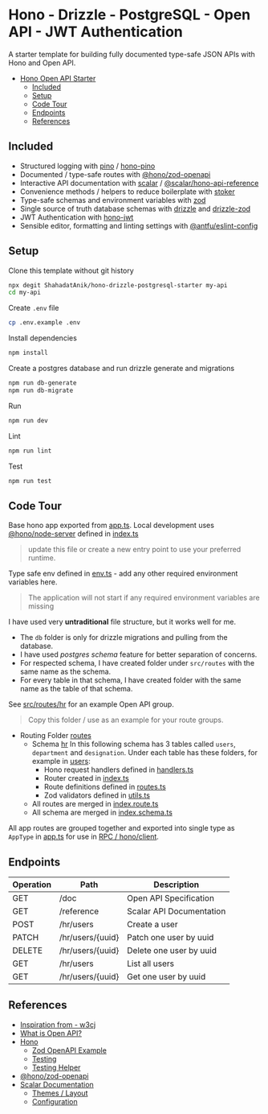 # Hono - Drizzle - PostgreSQL - Open API - JWT Authentication

A starter template for building fully documented type-safe JSON APIs with Hono and Open API.

- [Hono Open API Starter](#hono-open-api-starter)
  - [Included](#included)
  - [Setup](#setup)
  - [Code Tour](#code-tour)
  - [Endpoints](#endpoints)
  - [References](#references)

## Included

- Structured logging with [pino](https://getpino.io/) / [hono-pino](https://www.npmjs.com/package/hono-pino)
- Documented / type-safe routes with [@hono/zod-openapi](https://github.com/honojs/middleware/tree/main/packages/zod-openapi)
- Interactive API documentation with [scalar](https://scalar.com/#api-docs) / [@scalar/hono-api-reference](https://github.com/scalar/scalar/tree/main/packages/hono-api-reference)
- Convenience methods / helpers to reduce boilerplate with [stoker](https://www.npmjs.com/package/stoker)
- Type-safe schemas and environment variables with [zod](https://zod.dev/)
- Single source of truth database schemas with [drizzle](https://orm.drizzle.team/docs/overview) and [drizzle-zod](https://orm.drizzle.team/docs/zod)
- JWT Authentication with [hono-jwt](https://hono.dev/docs/helpers/jwt)
- Sensible editor, formatting and linting settings with [@antfu/eslint-config](https://github.com/antfu/eslint-config)

## Setup

Clone this template without git history

```sh
npx degit ShahadatAnik/hono-drizzle-postgresql-starter my-api
cd my-api
```

Create `.env` file

```sh
cp .env.example .env
```

Install dependencies

```sh
npm install
```

Create a postgres database and run drizzle generate and migrations

```sh
npm run db-generate
npm run db-migrate
```

Run

```sh
npm run dev
```

Lint

```sh
npm run lint
```

Test

```sh
npm run test
```

## Code Tour

Base hono app exported from [app.ts](./src/app.ts).
Local development uses [@hono/node-server](https://hono.dev/docs/getting-started/nodejs) defined in [index.ts](./src/index.ts)

> update this file or create a new entry point to use your preferred runtime.

Type safe env defined in [env.ts](./src/env.ts) - add any other required environment variables here.

> The application will not start if any required environment variables are missing

I have used very **untraditional** file structure, but it works well for me.

- The `db` folder is only for drizzle migrations and pulling from the database.
- I have used _postgres schema_ feature for better separation of concerns.
- For respected schema, I have created folder under `src/routes` with the same name as the schema.
- For every table in that schema, I have created folder with the same name as the table of that schema.

See [src/routes/hr](./src/routes/hr/) for an example Open API group.

> Copy this folder / use as an example for your route groups.

- Routing Folder [routes](./src/routes)
  - Schema [hr](./src/routes/hr)
    In this following schema has 3 tables called `users`, `department` and `designation`.
    Under each table has these folders, for example in [users](./src/routes/hr/users):
    - Hono request handlers defined in [handlers.ts](./src/routes/hr/users/handlers.ts)
    - Router created in [index.ts](./src/routes/hr/users/index.ts)
    - Route definitions defined in [routes.ts](./src/routes/hr/users/routes.ts)
    - Zod validators defined in [utils.ts](./src/routes/hr/users/utils.ts)
  - All routes are merged in [index.route.ts](./src/routes/index.route.ts)
  - All schema are merged in [index.schema.ts](./src/routes/index.schema.ts)

All app routes are grouped together and exported into single type as `AppType` in [app.ts](./src/app.ts) for use in [RPC / hono/client](https://hono.dev/docs/guides/rpc).

## Endpoints

| Operation | Path             | Description              |
| --------- | ---------------- | ------------------------ |
| GET       | /doc             | Open API Specification   |
| GET       | /reference       | Scalar API Documentation |
| POST      | /hr/users        | Create a user            |
| PATCH     | /hr/users/{uuid} | Patch one user by uuid   |
| DELETE    | /hr/users/{uuid} | Delete one user by uuid  |
| GET       | /hr/users        | List all users           |
| GET       | /hr/users/{uuid} | Get one user by uuid     |

## References

- [Inspiration from - w3cj](https://github.com/w3cj/hono-open-api-starter/)
- [What is Open API?](https://swagger.io/docs/specification/v3_0/about/)
- [Hono](https://hono.dev/)
  - [Zod OpenAPI Example](https://hono.dev/examples/zod-openapi)
  - [Testing](https://hono.dev/docs/guides/testing)
  - [Testing Helper](https://hono.dev/docs/helpers/testing)
- [@hono/zod-openapi](https://github.com/honojs/middleware/tree/main/packages/zod-openapi)
- [Scalar Documentation](https://github.com/scalar/scalar/tree/main/?tab=readme-ov-file#documentation)
  - [Themes / Layout](https://github.com/scalar/scalar/blob/main/documentation/themes.md)
  - [Configuration](https://github.com/scalar/scalar/blob/main/documentation/configuration.md)
